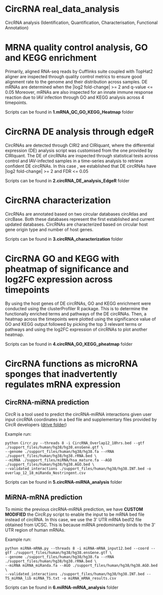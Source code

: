 # CircRNA real_data_analysis
CircRNA analysis (Identification, Quantification, Characterisation, Functional Annotation)



# MRNA quality control analysis, GO and KEGG enrichment
Primarily, aligned RNA-seq reads by Cufflinks suite coupled with TopHat2 aligner are inspected through quality control metrics to ensure good alignment rate to the genome and their distribution across samples. 
DE mRNAs are determined when the |log2 fold-change| >= 2 and q-value <= 0.05
Moreover, mRNAs are also inspected for an innate immune response reaction due to IAV infection through GO and KEGG analysis across 4 timepoints. 

Scripts can be found in **1.mRNA_QC_GO_KEGG_Heatmap** folder



# CircRNA DE analysis through edgeR
CircRNAs are detected through CIRI2 and CIRIquant, where the differential expression (DE) analysis script was customised from the one provided by CIRIquant.
The DE of circRNAs are inspected through statistical tests across control and IAV-infected samples in a time-series analysis to retrieve confident DE circRNAs. In this case , we established that DE circRNAs have |log2 fold-change| >= 2 and FDR <= 0.05

Scripts can be found in **2.circRNA_DE_analysis_EdgeR** folder



# CircRNA characterization
CircRNAs are annotated based on two circular databases circAtlas and circBase. Both these databases represent the first established and current updated databases. 
CircRNAs are characterized based on circular host gene origin type and number of host genes.

Scripts can be found in **3.circRNA_characterization** folder



# CircRNA GO and KEGG with pheatmap of significance and log2FC expression across timepoints
By using the host genes of DE circRNAs, GO and KEGG enrichment were conducted using the clusterProfiler R package. This is to determine the functionally enriched terms and pathways of the DE circRNAs.
Then, a heatmap across the timepoints were plotted using the significance value of GO and KEGG output followed by picking the top 3 relevant terms or pathways and using the log2FC expression of circRNAs to plot another heatmap.

Scripts can be found in **4.circRNA_GO_KEGG_pheatmap** folder



# CircRNA functions as microRNA sponges that inadvertently regulates mRNA expression
## CircRNA-miRNA prediction

CircR is a tool used to predict the circRNA-miRNA interactions given user input circRNA coordinates in a bed file and supplementary files provided by CircR developers ([drive folder](https://drive.google.com/drive/folders/1zJVyzEFAMtvZTTueWRocxXs63jUxsl-U?usp=sharing))

Example run:

```
python Circr.py --threads 8 -i CircRNA_Overlap12_18hrs.bed --gtf ./support_files/human/hg38/hg38.ensGene.gtf \
--genome ./support_files/human/hg38/hg38.fa --rRNA ./support_files/human/hg38/hg38.rRNA.bed \
--miRNA ./support_files/miRNA/hsa_mature.fa --AGO ./support_files/human/hg38/hg38.AGO.bed \
--validated_interactions ./support_files/human/hg38/hg38.INT.bed -o overlap_12_18_miRanda_Nostringent.csv

```
Scripts can be found in **5.circRNA-miRNA_analysis** folder



## MiRNA-mRNA prediction

To mimic the previous circRNA-miRNA prediction, we have **CUSTOM MODIFIED** the CircR.py script to enable the input to be mRNA bed file instead of circRNA. In this case, we use the 3' UTR mRNA bed12 file obtained from UCSC. This is because miRNA predominantly binds to the 3' UTR region of human mRNAs.

Example run:

```
python miRNA-mRNA.py --threads 8 -i miRNA-mRNA_input12.bed --coord --gtf ./support_files/human/hg38/hg38.ensGene.gtf \
--genome ./support_files/human/hg38/hg38.fa --rRNA ./support_files/human/hg38/hg38.rRNA.bed \
--miRNA miRNA_miRanda.fa --AGO ./support_files/human/hg38/hg38.AGO.bed \
--validated_interactions ./support_files/human/hg38/hg38.INT.bed --TS_miRNA_lib miRNA_TS.txt -o miRNA_mRNA_results.csv

```

Scripts can be found in **6.miRNA-mRNA_analysis** folder


